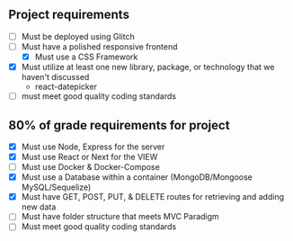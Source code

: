## Project requirements 
- [ ] Must be deployed using Glitch
- [ ] Must have a polished responsive frontend 
  - [X] Must use a CSS Framework
- [X] Must utilize at least one new library, package, or technology that we haven't discussed 
  - react-datepicker
- [ ] must meet good quality coding standards 

## 80% of grade requirements for project
- [X] Must use Node, Express for the server
- [X] Must use React or Next for the VIEW
- [ ] Must use Docker & Docker-Compose 
- [X] Must use a Database within a container (MongoDB/Mongoose MySQL/Sequelize)
- [X] Must have GET, POST, PUT, & DELETE routes for retrieving and adding new data
- [ ] Must have folder structure that meets MVC Paradigm 
- [ ] Must meet good quality coding standards 